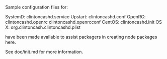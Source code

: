 Sample configuration files for:

SystemD: clintoncashd.service
Upstart: clintoncashd.conf
OpenRC:  clintoncashd.openrc
         clintoncashd.openrcconf
CentOS:  clintoncashd.init
OS X:    org.clintoncash.clintoncashd.plist

have been made available to assist packagers in creating node packages here.

See doc/init.md for more information.
